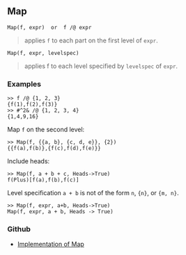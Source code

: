 ## Map

```
Map(f, expr)  or  f /@ expr 
```

> applies `f` to each part on the first level of `expr`.
	
```
Map(f, expr, levelspec)
```

> applies f to each level specified by `levelspec` of `expr`.

### Examples

```
>> f /@ {1, 2, 3}
{f(1),f(2),f(3)}
>> #^2& /@ {1, 2, 3, 4}
{1,4,9,16}
```
 
Map `f` on the second level:

```
>> Map(f, {{a, b}, {c, d, e}}, {2})
{{f(a),f(b)},{f(c),f(d),f(e)}}
```

Include heads:

```
>> Map(f, a + b + c, Heads->True) 
f(Plus)[f(a),f(b),f(c)]
```

Level specification `a + b` is not of the form `n`, `{n}`, or `{m, n}`.

```
>> Map(f, expr, a+b, Heads->True) 
Map(f, expr, a + b, Heads -> True)
```

### Github

* [Implementation of Map](https://github.com/axkr/symja_android_library/blob/master/symja_android_library/matheclipse-core/src/main/java/org/matheclipse/core/builtin/StructureFunctions.java#L851) 
